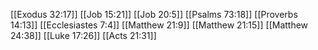 [[Exodus 32:17]]
[[Job 15:21]]
[[Job 20:5]]
[[Psalms 73:18]]
[[Proverbs 14:13]]
[[Ecclesiastes 7:4]]
[[Matthew 21:9]]
[[Matthew 21:15]]
[[Matthew 24:38]]
[[Luke 17:26]]
[[Acts 21:31]]
